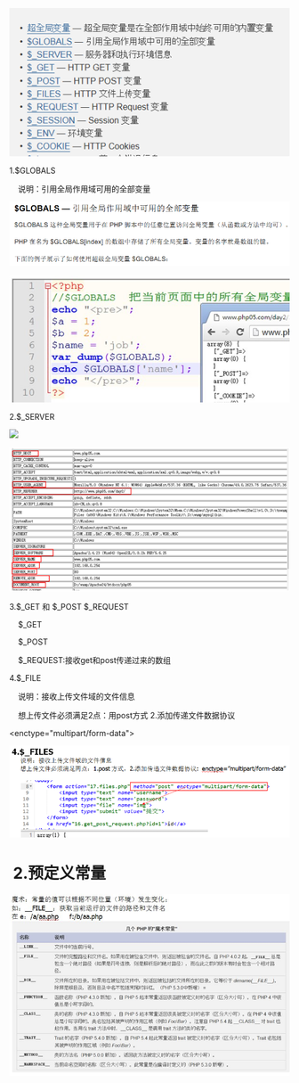 ![](img/Language/PHP/variable/31d9e44d-8fce-4ad8-9273-0dfc0bbe0e4c.png)

1.$GLOBALS

    说明：引用全局作用域可用的全部变量

  


![](img/Language/PHP/variable/e1668281-1e33-4610-9acd-dabf654270f0.png)

![](img/Language/PHP/variable/a19a1781-32c4-45a6-addb-c52da6034129.jpg)

2.$\_SERVER

![](img/Language/PHP/variable/c6d0b073-2687-4c40-b610-38a33540091f.png)

  


![](img/Language/PHP/variable/09a2316f-817e-48ee-88fa-0f406f545e50.png)

3.$\_GET 和 $\_POST $\_REQUEST

    $\_GET

    $\_POST

    $\_REQUEST:接收get和post传递过来的数组

4.$\_FILE

    说明：接收上传文件域的文件信息

    想上传文件必须满足2点：用post方式 2.添加传递文件数据协议

&lt;enctype="multipart/form-data"&gt;

  


![](img/Language/PHP/variable/f0bbb69e-99a3-4596-ae36-3c6598de05c0.png)

#  2.预定义常量

![](img/Language/PHP/variable/eb6daac3-c16b-4842-a0f1-1417668db27b.jpg)

  


